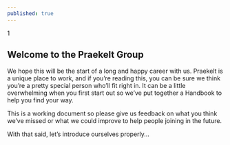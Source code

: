 ```yaml
---
published: true
---
```


1
## Welcome to the Praekelt Group

We hope this will be the start of a long and happy career with us.  Praekelt is a unique place to work, and if you’re reading this, you can be sure we think you’re a pretty special person who’ll fit right in. It can be a little overwhelming when you first start out so we’ve put together a Handbook to help you find your way.  

This is a working document so please give us feedback on what you think we’ve missed or what we could improve to help people joining in the future. 

With that said, let’s introduce ourselves properly...
